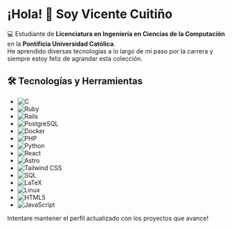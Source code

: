 # ¡Hola! 👋 Soy Vicente Cuitiño  

💻 Estudiante de **Licenciatura en Ingeniería en Ciencias de la Computación** en la **Pontificia Universidad Católica**.  
He aprendido diversas tecnologías a lo largo de mi paso por la carrera y siempre estoy feliz de agrandar esta colección.  

## 🛠 Tecnologías y Herramientas

- ![C](https://img.shields.io/badge/C-00599C?style=for-the-badge&logo=c&logoColor=white)
- ![Ruby](https://img.shields.io/badge/Ruby-CC342D?style=for-the-badge&logo=ruby&logoColor=white)
- ![Rails](https://img.shields.io/badge/Rails-CC0000?style=for-the-badge&logo=rubyonrails&logoColor=white)
- ![PostgreSQL](https://img.shields.io/badge/PostgreSQL-316192?style=for-the-badge&logo=postgresql&logoColor=white)
- ![Docker](https://img.shields.io/badge/Docker-2496ED?style=for-the-badge&logo=docker&logoColor=white)
- ![PHP](https://img.shields.io/badge/PHP-777BB4?style=for-the-badge&logo=php&logoColor=white)
- ![Python](https://img.shields.io/badge/Python-3776AB?style=for-the-badge&logo=python&logoColor=white)
- ![React](https://img.shields.io/badge/React-61DAFB?style=for-the-badge&logo=react&logoColor=black)
- ![Astro](https://img.shields.io/badge/Astro-BC52EE?style=for-the-badge&logo=astro&logoColor=white)
- ![Tailwind CSS](https://img.shields.io/badge/Tailwind_CSS-06B6D4?style=for-the-badge&logo=tailwindcss&logoColor=white)
- ![SQL](https://img.shields.io/badge/SQL-003B57?style=for-the-badge&logo=sqlite&logoColor=white)
- ![LaTeX](https://img.shields.io/badge/LaTeX-008080?style=for-the-badge&logo=latex&logoColor=white)
- ![Linux](https://img.shields.io/badge/Linux-FCC624?style=for-the-badge&logo=linux&logoColor=black)
- ![HTML5](https://img.shields.io/badge/HTML5-E34F26?style=for-the-badge&logo=html5&logoColor=white)
- ![JavaScript](https://img.shields.io/badge/JavaScript-F7DF1E?style=for-the-badge&logo=javascript&logoColor=black)

Intentare mantener el perfil actualizado con los proyectos que avance!
